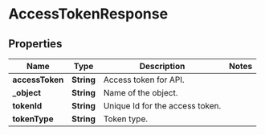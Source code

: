 

# AccessTokenResponse


## Properties

| Name | Type | Description | Notes |
|------------ | ------------- | ------------- | -------------|
|**accessToken** | **String** | Access token for API. |  |
|**_object** | **String** | Name of the object. |  |
|**tokenId** | **String** | Unique Id for the access token. |  |
|**tokenType** | **String** | Token type. |  |



